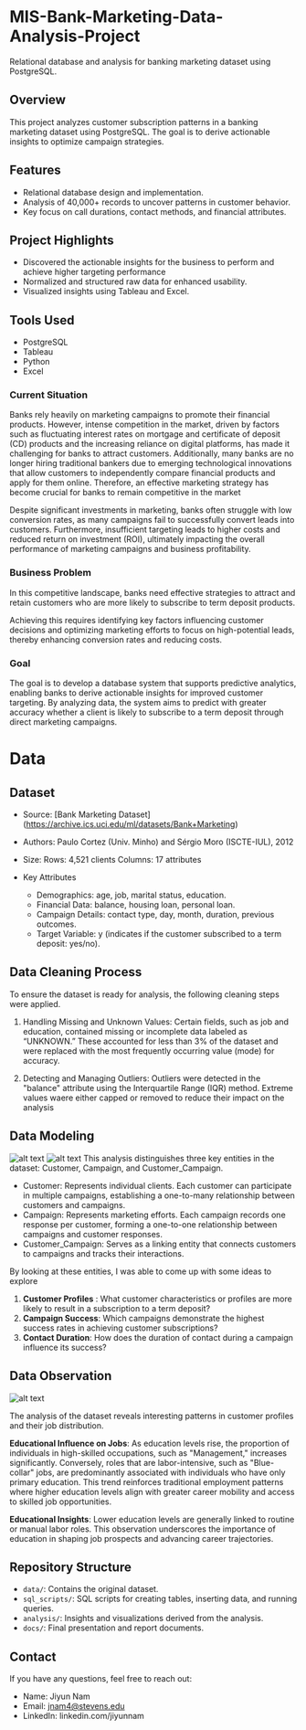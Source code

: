 # MIS-Bank-Marketing-Data-Analysis-Project
Relational database and analysis for banking marketing dataset using PostgreSQL.

## Overview
This project analyzes customer subscription patterns in a banking marketing dataset using PostgreSQL. 
The goal is to derive actionable insights to optimize campaign strategies.


## Features
- Relational database design and implementation.
- Analysis of 40,000+ records to uncover patterns in customer behavior.
- Key focus on call durations, contact methods, and financial attributes.

## Project Highlights
- Discovered the actionable insights for the business to perform and achieve higher targeting performance
- Normalized and structured raw data for enhanced usability.
- Visualized insights using Tableau and Excel.

## Tools Used
- PostgreSQL
- Tableau
- Python
- Excel


### Current Situation
Banks rely heavily on marketing campaigns to promote their financial products. However, intense competition in the market, driven by factors such as fluctuating interest rates on mortgage and certificate of deposit (CD) products and the increasing reliance on digital platforms, has made it challenging for banks to attract customers. Additionally, many banks are no longer hiring traditional bankers due to emerging technological innovations that allow customers to independently compare financial products and apply for them online. Therefore, an effective marketing strategy has become crucial for banks to remain competitive in the market

Despite significant investments in marketing, banks often struggle with low conversion rates, as many campaigns fail to successfully convert leads into customers. Furthermore, insufficient targeting leads to higher costs and reduced return on investment (ROI), ultimately impacting the overall performance of marketing campaigns and business profitability.

### Business Problem
In this competitive landscape, banks need effective strategies to attract and retain customers who are more likely to subscribe to term deposit products. 

Achieving this requires identifying key factors influencing customer decisions and optimizing marketing efforts to focus on high-potential leads, thereby enhancing conversion rates and reducing costs.


### Goal
The goal is to develop a database system that supports predictive analytics, enabling banks to derive actionable insights for improved customer targeting. By analyzing data, the system aims to predict with greater accuracy whether a client is likely to subscribe to a term deposit through direct marketing campaigns.





# Data
## Dataset
- Source: [Bank Marketing Dataset] (https://archive.ics.uci.edu/ml/datasets/Bank+Marketing)
- Authors: Paulo Cortez (Univ. Minho) and Sérgio Moro (ISCTE-IUL), 2012
- Size:
    Rows: 4,521 clients
    Columns: 17 attributes

- Key Attributes
    - Demographics: age, job, marital status, education.
    - Financial Data: balance, housing loan, personal loan.
    - Campaign Details: contact type, day, month, duration, previous outcomes.
    - Target Variable: y (indicates if the customer subscribed to a term deposit: yes/no).  


## Data Cleaning Process
To ensure the dataset is ready for analysis, the following cleaning steps were applied.
1. Handling Missing and Unknown Values:
Certain fields, such as job and education, contained missing or incomplete data labeled as “UNKNOWN.” These accounted for less than 3% of the dataset and were replaced with the most frequently occurring value (mode) for accuracy.

2. Detecting and Managing Outliers:
Outliers were detected in the "balance" attribute using the Interquartile Range (IQR) method.
Extreme values waere either capped or removed to reduce their impact on the analysis


## Data Modeling
![alt text](image.png) ![alt text](image-1.png)
This analysis distinguishes three key entities in the dataset: Customer, Campaign, and Customer_Campaign.

- Customer: Represents individual clients. Each customer can participate in multiple campaigns, establishing a one-to-many relationship between customers and campaigns.
- Campaign: Represents marketing efforts. Each campaign records one response per customer, forming a one-to-one relationship between campaigns and customer responses.
- Customer_Campaign: Serves as a linking entity that connects customers to campaigns and tracks their interactions.

By looking at these entities, I was able to come up with some ideas to explore
1. **Customer Profiles** : What customer characteristics or profiles are more likely to result in a subscription to a term deposit?
2. **Campaign Success**: Which campaigns demonstrate the highest success rates in achieving customer subscriptions?
3. **Contact Duration**: How does the duration of contact during a campaign influence its success?


## Data Observation
![alt text](image-2.png)

The analysis of the dataset reveals interesting patterns in customer profiles and their job distribution.

**Educational Influence on Jobs**: As education levels rise, the proportion of individuals in high-skilled occupations, such as "Management," increases significantly. Conversely, roles that are labor-intensive, such as "Blue-collar" jobs, are predominantly associated with individuals who have only primary education. This trend reinforces traditional employment patterns where higher education levels align with greater career mobility and access to skilled job opportunities.

**Educational Insights**: Lower education levels are generally linked to routine or manual labor roles. This observation underscores the importance of education in shaping job prospects and advancing career trajectories.



## Repository Structure
- `data/`: Contains the original dataset.
- `sql_scripts/`: SQL scripts for creating tables, inserting data, and running queries.
- `analysis/`: Insights and visualizations derived from the analysis.
- `docs/`: Final presentation and report documents.

## Contact
If you have any questions, feel free to reach out:
- Name: Jiyun Nam
- Email: jnam4@stevens.edu
- LinkedIn: linkedin.com/jiyunnam